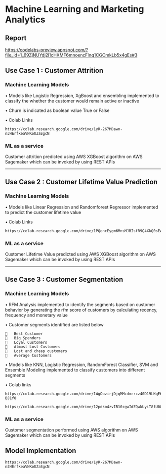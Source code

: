 # Machine Learning and Marketing Analytics

## Report

https://codelabs-preview.appspot.com/?file_id=1_69ZjNUYdj2l1cHXMF6mnoencFInq1CGCmkLb5x4gEs#3

## Use Case 1 : Customer Attrition
### Machine Learning Models

•	Models like Logistic Regression, XgBoost and ensembling implemented to classify the whether the customer would remain active or inactive

•	Churn is indicated as boolean value True or False

•	Colab Links

    https://colab.research.google.com/drive/1yR-267MDawn-n3HErfkeaVNKoUZaSgcN

### ML as a service

Customer attrition predicted using AWS XGBoost algorithm on AWS Sagemaker which can be invoked by using REST APIs

---------------------------------------------------------------------------------------------------------------------------------
## Use Case 2 : Customer Lifetime Value Prediction
### Machine Learning Models

•	Models like Linear Regression and Randomforest Regressor implemented to predict the customer lifetime value

•	Colab Links

    https://colab.research.google.com/drive/1PQencEygm6MnsMJBIsfR9Q4XkQ0sEwky

### ML as a service

Customer Lifetime Value predicted using AWS XGBoost algorithm on AWS Sagemaker which can be invoked by using REST APIs

----------------------------------------------------------------------------------------
## Use Case 3 : Customer Segmentation

### Machine Learning Models

•	RFM Analysis implemented to identify the segments based on customer behavior by generating the rfm score of customers by calculating recency, frequency and monetary value 

•	Customer segments identified are listed below

    	Best Customer
    	Big Spenders
    	Loyal Customers
    	Almost Lost Customers
    	Lost and cheap customers
    	Average Customers

•	Models like KNN, Logistic Regression, RandomForest Classifier, SVM and Ensemble Modeling implemented to classify customers into different segments
 
 •	Colab links
 
    https://colab.research.google.com/drive/1WgOozirjDjqMMcdmrrcz40D19LKqE6I5#scrollTo=gXRcI5-BJ1f8
 
    https://colab.research.google.com/drive/12pdko4zvIR10zgwIdZQwkUyiT8fU0Q8i#scrollTo=_wliJzDXLqTU
 
### ML as a service

Customer segmentation performed using AWS algorithm on AWS Sagemaker which can be invoked by using REST APIs

## Model Implementation

    https://colab.research.google.com/drive/1yR-267MDawn-n3HErfkeaVNKoUZaSgcN

